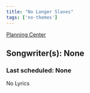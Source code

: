 ```yaml
---
title: "No Longer Slaves"
tags: ['no-themes']
---
```


[Planning Center](https://services.planningcenteronline.com/songs/18013882)

## Songwriter(s): None
### Last scheduled: None          

No Lyrics
